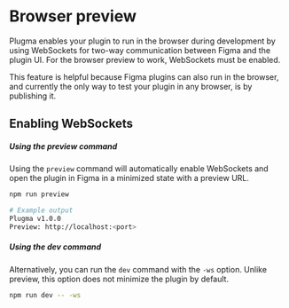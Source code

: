 # Browser preview

Plugma enables your plugin to run in the browser during development by using WebSockets for two-way communication between Figma and the plugin UI. For the browser preview to work, WebSockets must be enabled.

This feature is helpful because Figma plugins can also run in the browser, and currently the only way to test your plugin in any browser, is by publishing it.

## Enabling WebSockets

##### Using the preview command

Using the `preview` command will automatically enable WebSockets and open the plugin in Figma in a minimized state with a preview URL.

```bash
npm run preview

# Example output
Plugma v1.0.0
Preview: http://localhost:<port>
```

##### Using the dev command

Alternatively, you can run the `dev` command with the `-ws` option. Unlike preview, this option does not minimize the plugin by default.

```bash
npm run dev -- -ws
```

